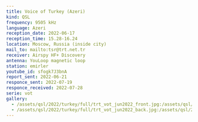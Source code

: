 ```yaml
---
title: Voice of Turkey (Azeri)
kind: QSL
frequency: 9505 kHz
language: Azeri
reception_date: 2022-06-17
reception_time: 15.28-16.24
location: Moscow, Russia (inside city)
mail_to: mailto:tsr@trt.net.tr
receiver: Airspy HF+ Discovery
antenna: YouLoop magnetic loop
station: emirler
youtube_id: sfogk7J3bnA
report_sent: 2022-06-21
responce_sent: 2022-07-19
responce_received: 2022-07-28
serie: vot
gallery:
  - /assets/qsl/2022/turkey/full/trt_vot_jun2022_front.jpg:/assets/qsl/2022/turkey/small/trt_vot_jun2022_front.jpg
  - /assets/qsl/2022/turkey/full/trt_vot_jun2022_back.jpg:/assets/qsl/2022/turkey/small/trt_vot_jun2022_back.jpg
---
```

